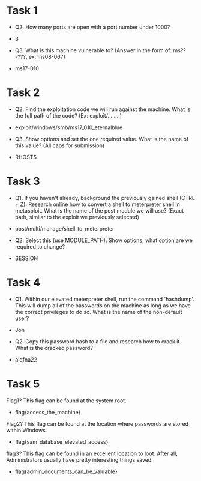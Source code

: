 # Task 1
- Q2. How many ports are open with a port number under 1000?
+ 3

- Q3. What is this machine vulnerable to? (Answer in the form of: ms??-???, ex: ms08-067)
+ ms17-010

# Task 2
- Q2. Find the exploitation code we will run against the machine. What is the full path of the code? (Ex: exploit/........)
+ exploit/windows/smb/ms17_010_eternalblue

- Q3. Show options and set the one required value. What is the name of this value? (All caps for submission)
+ RHOSTS

# Task 3
- Q1. If you haven't already, background the previously gained shell (CTRL + Z). Research online how to convert a shell to meterpreter shell in metasploit. What is the name of the post module we will use? (Exact path, similar to the exploit we previously selected) 
+ post/multi/manage/shell_to_meterpreter
- Q2. Select this (use MODULE_PATH). Show options, what option are we required to change?
+ SESSION

# Task 4
- Q1. Within our elevated meterpreter shell, run the command 'hashdump'. This will dump all of the passwords on the machine as long as we have the correct privileges to do so. What is the name of the non-default user? 
+ Jon
- Q2. Copy this password hash to a file and research how to crack it. What is the cracked password?
+ alqfna22

# Task 5
Flag1? This flag can be found at the system root. 
+ flag{access_the_machine}

Flag2? This flag can be found at the location where passwords are stored within Windows.
+ flag{sam_database_elevated_access}

flag3? This flag can be found in an excellent location to loot. After all, Administrators usually have pretty interesting things saved. 
+ flag{admin_documents_can_be_valuable}
